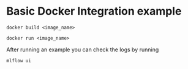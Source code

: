 # Basic Docker Integration example

```
docker build <image_name>
```

```
docker run <image_name>
```

After running an example you can check the logs by running 

```
mlflow ui
```
